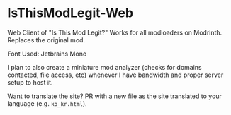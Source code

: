 # IsThisModLegit-Web
Web Client of "Is This Mod Legit?" Works for all modloaders on Modrinth. Replaces the original mod.

Font Used: Jetbrains Mono

I plan to also create a miniature mod analyzer (checks for domains contacted, file access, etc) whenever I have bandwidth and proper server setup to host it.

Want to translate the site? PR with a new file as the site translated to your language (e.g. `ko_kr.html`).
